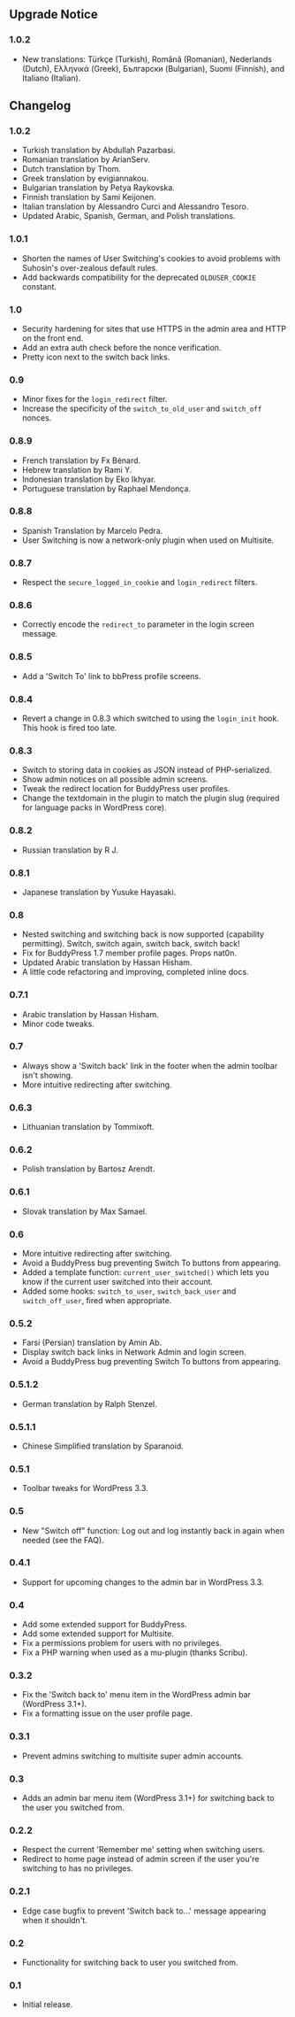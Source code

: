 
## Upgrade Notice ##

### 1.0.2 ###

* New translations: Türkçe (Turkish), Română (Romanian), Nederlands (Dutch), Ελληνικά (Greek), Български (Bulgarian), Suomi (Finnish), and Italiano (Italian).

## Changelog ##

### 1.0.2 ###

* Turkish translation by Abdullah Pazarbasi.
* Romanian translation by ArianServ.
* Dutch translation by Thom.
* Greek translation by evigiannakou.
* Bulgarian translation by Petya Raykovska.
* Finnish translation by Sami Keijonen.
* Italian translation by Alessandro Curci and Alessandro Tesoro.
* Updated Arabic, Spanish, German, and Polish translations.

### 1.0.1 ###

* Shorten the names of User Switching's cookies to avoid problems with Suhosin's over-zealous default rules.
* Add backwards compatibility for the deprecated `OLDUSER_COOKIE` constant.

### 1.0 ###

* Security hardening for sites that use HTTPS in the admin area and HTTP on the front end.
* Add an extra auth check before the nonce verification.
* Pretty icon next to the switch back links.

### 0.9 ###

* Minor fixes for the `login_redirect` filter.
* Increase the specificity of the `switch_to_old_user` and `switch_off` nonces.

### 0.8.9 ###
* French translation by Fx Bénard.
* Hebrew translation by Rami Y.
* Indonesian translation by Eko Ikhyar.
* Portuguese translation by Raphael Mendonça.

### 0.8.8 ###
* Spanish Translation by Marcelo Pedra.
* User Switching is now a network-only plugin when used on Multisite.

### 0.8.7 ###
* Respect the `secure_logged_in_cookie` and `login_redirect` filters.

### 0.8.6 ###
* Correctly encode the `redirect_to` parameter in the login screen message.

### 0.8.5 ###
* Add a 'Switch To' link to bbPress profile screens.

### 0.8.4 ###
* Revert a change in 0.8.3 which switched to using the `login_init` hook. This hook is fired too late.

### 0.8.3 ###
* Switch to storing data in cookies as JSON instead of PHP-serialized.
* Show admin notices on all possible admin screens.
* Tweak the redirect location for BuddyPress user profiles.
* Change the textdomain in the plugin to match the plugin slug (required for language packs in WordPress core).

### 0.8.2 ###
* Russian translation by R J.

### 0.8.1 ###
* Japanese translation by Yusuke Hayasaki.

### 0.8 ###
* Nested switching and switching back is now supported (capability permitting). Switch, switch again, switch back, switch back!
* Fix for BuddyPress 1.7 member profile pages. Props nat0n.
* Updated Arabic translation by Hassan Hisham.
* A little code refactoring and improving, completed inline docs.

### 0.7.1 ###
* Arabic translation by Hassan Hisham.
* Minor code tweaks.

### 0.7 ###
* Always show a 'Switch back' link in the footer when the admin toolbar isn't showing.
* More intuitive redirecting after switching.

### 0.6.3 ###
* Lithuanian translation by Tommixoft.

### 0.6.2 ###
* Polish translation by Bartosz Arendt.

### 0.6.1 ###
* Slovak translation by Max Samael.

### 0.6 ###
* More intuitive redirecting after switching.
* Avoid a BuddyPress bug preventing Switch To buttons from appearing.
* Added a template function: `current_user_switched()` which lets you know if the current user switched into their account.
* Added some hooks: `switch_to_user`, `switch_back_user` and `switch_off_user`, fired when appropriate.

### 0.5.2 ###
* Farsi (Persian) translation by Amin Ab.
* Display switch back links in Network Admin and login screen.
* Avoid a BuddyPress bug preventing Switch To buttons from appearing.

### 0.5.1.2 ###
* German translation by Ralph Stenzel.

### 0.5.1.1 ###
* Chinese Simplified translation by Sparanoid.

### 0.5.1 ###
* Toolbar tweaks for WordPress 3.3.

### 0.5 ###
* New "Switch off" function: Log out and log instantly back in again when needed (see the FAQ).

### 0.4.1 ###
* Support for upcoming changes to the admin bar in WordPress 3.3.

### 0.4 ###
* Add some extended support for BuddyPress.
* Add some extended support for Multisite.
* Fix a permissions problem for users with no privileges.
* Fix a PHP warning when used as a mu-plugin (thanks Scribu).

### 0.3.2 ###
* Fix the 'Switch back to' menu item in the WordPress admin bar (WordPress 3.1+).
* Fix a formatting issue on the user profile page.

### 0.3.1 ###
* Prevent admins switching to multisite super admin accounts.

### 0.3 ###
* Adds an admin bar menu item (WordPress 3.1+) for switching back to the user you switched from.

### 0.2.2 ###
* Respect the current 'Remember me' setting when switching users.
* Redirect to home page instead of admin screen if the user you're switching to has no privileges.

### 0.2.1 ###
* Edge case bugfix to prevent 'Switch back to...' message appearing when it shouldn't.

### 0.2 ###
* Functionality for switching back to user you switched from.

### 0.1 ###
* Initial release.
